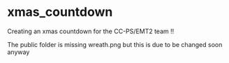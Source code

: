 # xmas_countdown
Creating an xmas countdown for the CC-PS/EMT2 team !!

The public folder is missing wreath.png but this is due to be changed soon anyway

